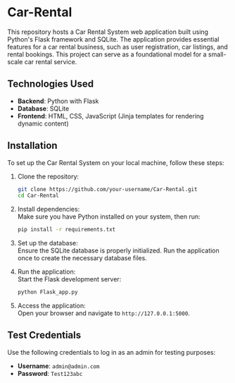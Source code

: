 # Car-Rental

This repository hosts a Car Rental System web application built using Python's Flask framework and SQLite. The application provides essential features for a car rental business, such as user registration, car listings, and rental bookings. This project can serve as a foundational model for a small-scale car rental service.

## Technologies Used

- **Backend**: Python with Flask
- **Database**: SQLite
- **Frontend**: HTML, CSS, JavaScript (Jinja templates for rendering dynamic content)

## Installation

To set up the Car Rental System on your local machine, follow these steps:

1. Clone the repository:
    ```bash
    git clone https://github.com/your-username/Car-Rental.git
    cd Car-Rental
    ```

2. Install dependencies:  
    Make sure you have Python installed on your system, then run:
    ```bash
    pip install -r requirements.txt
    ```

3. Set up the database:  
    Ensure the SQLite database is properly initialized. Run the application once to create the necessary database files.

4. Run the application:  
    Start the Flask development server:
    ```bash
    python Flask_app.py
    ```

5. Access the application:  
    Open your browser and navigate to `http://127.0.0.1:5000`.

## Test Credentials

Use the following credentials to log in as an admin for testing purposes:

- **Username**: `admin@admin.com`
- **Password**: `Test123abc`
